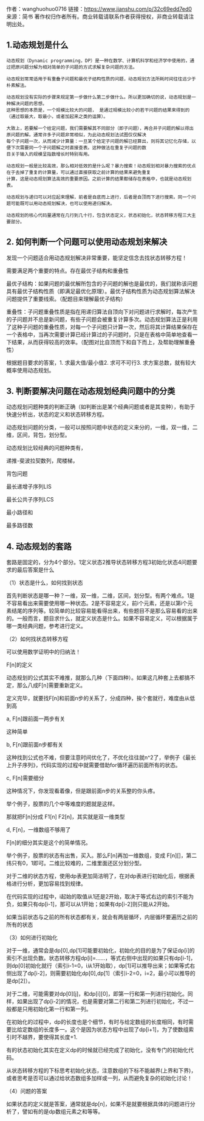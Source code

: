 作者：wanghuohuo0716
链接：https://www.jianshu.com/p/32c69edd7ed0
来源：简书
著作权归作者所有。商业转载请联系作者获得授权，非商业转载请注明出处。

## 1.动态规划是什么
```
动态规划（Dynamic programming，DP）是一种在数学、计算机科学和经济学中使用的，通过把原问题分解为相对简单的子问题的方式求解复杂问题的方法。

动态规划常常适用于有重叠子问题和最优子结构性质的问题，动态规划方法所耗时间往往远少于朴素解法。

动态规划没有实际的步骤来规定第一步做什么第二步做什么。所以更加确切的说，动态规划是一种解决问题的思想。
这种思想的本质是，一个规模比较大的问题， 是通过规模比较小的若干问题的结果来得到的（通过取最大，取最小，或者加起来之类的运算）。
```

```
大致上，若要解一个给定问题，我们需要解其不同部分（即子问题），再合并子问题的解以得出原问题的解。通常许多子问题非常相似，为此动态规划法试图仅仅解决
每个子问题一次，从而减少计算量：一旦某个给定子问题的解已经算出，则将其记忆化存储，以便下次需要同一个子问题解之时直接查表。这种做法在重复子问题的数
目关于输入的规模呈指数增长时特别有用。

动态规划一般是比较高效，那么相对低效的是什么呢？暴力搜索！动态规划相对暴力搜索的优点在于去掉了重复的计算量，可以通过直接获取之前计算的结果来避免重复
计算，这是动态规划算法高效的重要原因。之前计算的结果都储存在表格中，也就是动态规划表。

动态规划与递归可以对应起来理解，前者是自底而上进行，后者是自顶而下进行搜索。同一个问题可能既可以用动态规划解决，也可以使用递归解决。

动态规划的核心代码量通常在几行到几十行，包含状态定义，状态初始化，状态转移方程三大主要部分。
```

## 2. 如何判断一个问题可以使用动态规划来解决
发现一个问题适合用动态规划解决非常重要，能坚定信念去找状态转移方程！

需要满足两个重要的特点。存在最优子结构和重叠性

最优子结构：如果问题的最优解所包含的子问题的解也是最优的，我们就称该问题具有最优子结构性质（即满足最优化原理）。最优子结构性质为动态规划算法解决问题提供了重要线索。（配题目来理解最优子结构）

重叠性：子问题重叠性质是指在用递归算法自顶向下对问题进行求解时，每次产生的子问题并不总是新问题，有些子问题会被重复计算多次。动态规划算法正是利用了这种子问题的重叠性质，对每一个子问题只计算一次，然后将其计算结果保存在一个表格中，当再次需要计算已经计算过的子问题时，只是在表格中简单地查看一下结果，从而获得较高的效率。（配图对比自顶而下和自下而上，及帮助理解重叠性）

根据题目要求的答案，1. 求最大值/最小值2. 求可不可行3. 求方案总数，就有较大概率使用动态规划。

## 3. 判断要解决问题在动态规划经典问题中的分类

动态规划问题种类的判断正确（如判断出是某个经典问题或者是其变种），有助于快速分析出，状态的定义和状态转移方程。

动态规划问题的分类，一般可以按照问题中状态的定义来分的，一维，双一维，二维，区间，背包，划分型。

动态规划比较经典的问题种类有，

递推-斐波拉契数列，爬楼梯，

背包问题

最长递增子序列LIS

最长公共子序列LCS

最小路径和

最多路径数

## 4. 动态规划的套路
套路是固定的，分为4个部分。1定义状态2推导状态转移方程3初始化状态4问题要求的最后答案是什么

（1）状态是什么，如何找到状态

首先判断状态是哪一种？一维，双一维，二维，区间，划分型。有两个难点。1是不容易看出来需要使用哪一种状态。2是不容易定义，前i个元素，还是以第i个元素结尾的序列等。较简单的比较容易能看得出来，有些题目不是那么容易看的出来的。一般而言，题目求什么，就定义状态是什么。如果不容易定义，可以根据属于哪一类经典问题，参考进行定义。

（2）如何找状态转移方程

可以使用数学证明中的归纳法！

F[n]的定义

动态规划的公式其实不难推，就那么几种（下面四种）。如果这几种套上去都搞不定，那么八成F[n]需要重新定义。

定义完毕，就要找F[n]和前面n步的关系了，分成四种，挨个套就行，难度由从低到高

a, F[n]跟前面一两步有关

这种简单

b, F[n]跟前面n步都有关

这种找到公式也不难，但要注意时间优化了，不优化往往就n^2了，举例子《最长上升子序列》，代码实现的过程中就需要借助for循环遍历前面所有的状态。

c, F[n]需要细分

这种情况下，你发现看着像，但是跟前面n步的关系整的你头疼。

举个例子，股票的几个中等难度的题就是这样。

那就把F[n]分成 F1[n] F2[n]，其实就是双一维类型

d, F[n]，一维数组不够用了

F[n]的细分其实是这个的简单情况。

举个例子，股票的状态有出售，买入。那么F[n]再加一维数组，变成 F[n][]，第二纬只有0，1即可。二维比较难的，二维里面还区分划分型。

对于二维的状态方程，使用dp表更加简洁明了，在对dp表进行初始化后，根据表格进行分析，更加容易找到规律。

在代码实现的过程中，i起始的取值从1还是2开始，取决于等式右边的索引不能为负，如果只有dp[i-1]，那可以从1开始；如果有dp[i-2]则只能从2开始。

如果当前状态与之前的所有状态都有关，就会有两层循环，内层循环要遍历之前的所有的状态

（3）如何进行初始化

对于一维，通常会是dp[0],dp[1]可能要初始化，初始化的目的是为了保证dp[i]的索引不出现负数。状态转移方程dp[i]=……，等式右侧中出现的如果只有dp[i-1]，则dp[0]初始化就行（索引i-1=0，i从1开始取），dp[1]可以推导出来；如果等式右侧出现了dp[i-2]，则需要初始化dp[0],dp[1]（索引i-2=0，i=2，最小可以推导的是dp[2]）。

对于二维，可能需要对dp[0][j]，和dp[i][0]，即第一行和第一列进行初始化。同样，如果出现了dp[i-2]的情况，也是需要对第二行和第二列进行初始化，不过一般都是只用初始化第一行和第一列。

在初始化的过程中，dp的长度也是个细节，有时与给定数组的长度相同，有时需要比给定数组的长度多一。这个是因为状态方程中出现了dp[i+1]，为了使数组索引时不越界，要使得其长度+1.

有的状态初始化其实在定义dp的时候就已经完成了初始化，没有专门的初始化代码。

从状态转移方程的下标思考初始化状态，注意数组的下标不能越界(上界和下界)，或者思考是否可以通过给状态数组多加样或一列，从而避免复杂的初始化讨论！

（4）问题的答案

如果状态的定义就是答案，通常就是dp[n]，如果不是就要根据具体的问题进行分析了，譬如有的是dp数组元素之和等等。


